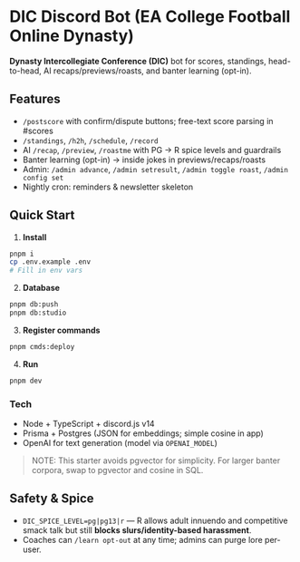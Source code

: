# DIC Discord Bot (EA College Football Online Dynasty)

**Dynasty Intercollegiate Conference (DIC)** bot for scores, standings, head-to-head, AI recaps/previews/roasts, and banter learning (opt-in).

## Features
- `/postscore` with confirm/dispute buttons; free-text score parsing in #scores
- `/standings`, `/h2h`, `/schedule`, `/record`
- AI `/recap`, `/preview`, `/roastme` with PG → R spice levels and guardrails
- Banter learning (opt-in) → inside jokes in previews/recaps/roasts
- Admin: `/admin advance`, `/admin setresult`, `/admin toggle roast`, `/admin config set`
- Nightly cron: reminders & newsletter skeleton

## Quick Start
1) **Install**
```bash
pnpm i
cp .env.example .env
# Fill in env vars
```

2) **Database**
```bash
pnpm db:push
pnpm db:studio
```

3) **Register commands**
```bash
pnpm cmds:deploy
```

4) **Run**
```bash
pnpm dev
```

### Tech
- Node + TypeScript + discord.js v14
- Prisma + Postgres (JSON for embeddings; simple cosine in app)
- OpenAI for text generation (model via `OPENAI_MODEL`)

> NOTE: This starter avoids pgvector for simplicity. For larger banter corpora, swap to pgvector and cosine in SQL.

## Safety & Spice
- `DIC_SPICE_LEVEL=pg|pg13|r` — R allows adult innuendo and competitive smack talk but still **blocks slurs/identity-based harassment**.
- Coaches can `/learn opt-out` at any time; admins can purge lore per-user.

